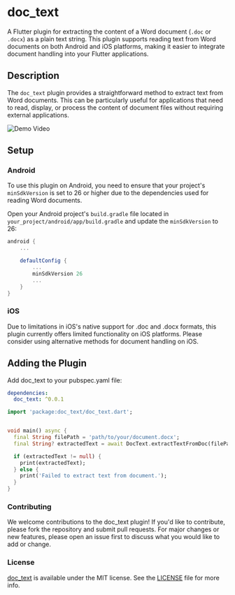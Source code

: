 # doc_text

A Flutter plugin for extracting the content of a Word document (`.doc` or `.docx`) as a plain text string. This plugin supports reading text from Word documents on both Android and iOS platforms, making it easier to integrate document handling into your Flutter applications.

## Description

The `doc_text` plugin provides a straightforward method to extract text from Word documents. This can be particularly useful for applications that need to read, display, or process the content of document files without requiring external applications.

![Demo Video](assets/demo.gif "A sample video")

## Setup

### Android

To use this plugin on Android, you need to ensure that your project's `minSdkVersion` is set to 26 or higher due to the dependencies used for reading Word documents.

Open your Android project's `build.gradle` file located in `your_project/android/app/build.gradle` and update the `minSdkVersion` to 26:

```groovy
android {
    ...

    defaultConfig {
        ...
        minSdkVersion 26
        ...
    }
}
```

### iOS

Due to limitations in iOS's native support for .doc and .docx formats, this plugin currently offers limited functionality on iOS platforms. Please consider using alternative methods for document handling on iOS.

## Adding the Plugin

Add doc_text to your pubspec.yaml file:

```yaml
dependencies:
  doc_text: ^0.0.1
```

```dart
import 'package:doc_text/doc_text.dart';


void main() async {
  final String filePath = 'path/to/your/document.docx';
  final String? extractedText = await DocText.extractTextFromDoc(filePath);

  if (extractedText != null) {
    print(extractedText);
  } else {
    print('Failed to extract text from document.');
  }
}
```

### Contributing

We welcome contributions to the doc_text plugin! If you'd like to contribute, please fork the repository and submit pull requests. For major changes or new features, please open an issue first to discuss what you would like to add or change.

### License

[doc_text](https://github.com/gabbygreat/doc_text) is available under the MIT license. See the [LICENSE](https://github.com/gabbygreat/doc_text/blob/master/LICENSE) file for more info.
